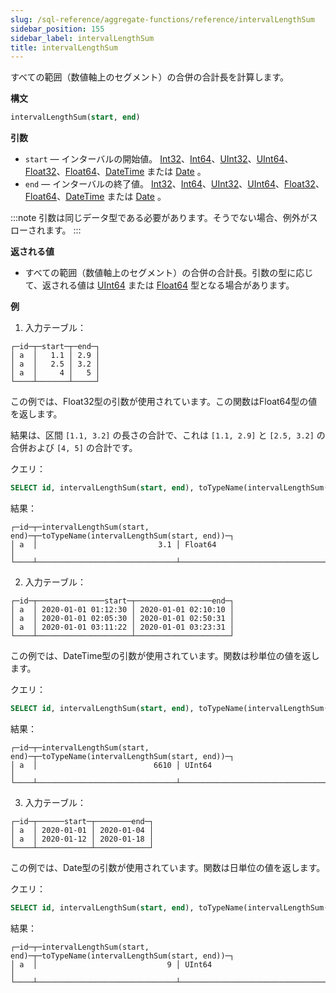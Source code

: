 ```yaml
---
slug: /sql-reference/aggregate-functions/reference/intervalLengthSum
sidebar_position: 155
sidebar_label: intervalLengthSum
title: intervalLengthSum
---
```


すべての範囲（数値軸上のセグメント）の合併の合計長を計算します。

**構文**

``` sql
intervalLengthSum(start, end)
```

**引数**

- `start` — インターバルの開始値。 [Int32](../../../sql-reference/data-types/int-uint.md#uint8-uint16-uint32-uint64-int8-int16-int32-int64)、[Int64](../../../sql-reference/data-types/int-uint.md#uint8-uint16-uint32-uint64-int8-int16-int32-int64)、[UInt32](../../../sql-reference/data-types/int-uint.md#uint8-uint16-uint32-uint64-int8-int16-int32-int64)、[UInt64](../../../sql-reference/data-types/int-uint.md#uint8-uint16-uint32-uint64-int8-int16-int32-int64)、[Float32](../../../sql-reference/data-types/float.md#float32-float64)、[Float64](../../../sql-reference/data-types/float.md#float32-float64)、[DateTime](../../../sql-reference/data-types/datetime.md#data_type-datetime) または [Date](../../../sql-reference/data-types/date.md#data_type-date) 。
- `end` — インターバルの終了値。 [Int32](../../../sql-reference/data-types/int-uint.md#uint8-uint16-uint32-uint64-int8-int16-int32-int64)、[Int64](../../../sql-reference/data-types/int-uint.md#uint8-uint16-uint32-uint64-int8-int16-int32-int64)、[UInt32](../../../sql-reference/data-types/int-uint.md#uint8-uint16-uint32-uint64-int8-int16-int32-int64)、[UInt64](../../../sql-reference/data-types/int-uint.md#uint8-uint16-uint32-uint64-int8-int16-int32-int64)、[Float32](../../../sql-reference/data-types/float.md#float32-float64)、[Float64](../../../sql-reference/data-types/float.md#float32-float64)、[DateTime](../../../sql-reference/data-types/datetime.md#data_type-datetime) または [Date](../../../sql-reference/data-types/date.md#data_type-date) 。

:::note
引数は同じデータ型である必要があります。そうでない場合、例外がスローされます。
:::

**返される値**

- すべての範囲（数値軸上のセグメント）の合併の合計長。引数の型に応じて、返される値は [UInt64](../../../sql-reference/data-types/int-uint.md#uint8-uint16-uint32-uint64-int8-int16-int32-int64) または [Float64](../../../sql-reference/data-types/float.md#float32-float64) 型となる場合があります。

**例**

1. 入力テーブル：

``` text
┌─id─┬─start─┬─end─┐
│ a  │   1.1 │ 2.9 │
│ a  │   2.5 │ 3.2 │
│ a  │     4 │   5 │
└────┴───────┴─────┘
```

この例では、Float32型の引数が使用されています。この関数はFloat64型の値を返します。

結果は、区間 `[1.1, 3.2]` の長さの合計で、これは `[1.1, 2.9]` と `[2.5, 3.2]` の合併および `[4, 5]` の合計です。

クエリ：

``` sql
SELECT id, intervalLengthSum(start, end), toTypeName(intervalLengthSum(start, end)) FROM fl_interval GROUP BY id ORDER BY id;
```

結果：

``` text
┌─id─┬─intervalLengthSum(start, end)─┬─toTypeName(intervalLengthSum(start, end))─┐
│ a  │                           3.1 │ Float64                                   │
└────┴───────────────────────────────┴───────────────────────────────────────────┘
```

2. 入力テーブル：

``` text
┌─id─┬───────────────start─┬─────────────────end─┐
│ a  │ 2020-01-01 01:12:30 │ 2020-01-01 02:10:10 │
│ a  │ 2020-01-01 02:05:30 │ 2020-01-01 02:50:31 │
│ a  │ 2020-01-01 03:11:22 │ 2020-01-01 03:23:31 │
└────┴─────────────────────┴─────────────────────┘
```

この例では、DateTime型の引数が使用されています。関数は秒単位の値を返します。

クエリ：

``` sql
SELECT id, intervalLengthSum(start, end), toTypeName(intervalLengthSum(start, end)) FROM dt_interval GROUP BY id ORDER BY id;
```

結果：

``` text
┌─id─┬─intervalLengthSum(start, end)─┬─toTypeName(intervalLengthSum(start, end))─┐
│ a  │                          6610 │ UInt64                                    │
└────┴───────────────────────────────┴───────────────────────────────────────────┘
```

3. 入力テーブル：

``` text
┌─id─┬──────start─┬────────end─┐
│ a  │ 2020-01-01 │ 2020-01-04 │
│ a  │ 2020-01-12 │ 2020-01-18 │
└────┴────────────┴────────────┘
```

この例では、Date型の引数が使用されています。関数は日単位の値を返します。

クエリ：

``` sql
SELECT id, intervalLengthSum(start, end), toTypeName(intervalLengthSum(start, end)) FROM date_interval GROUP BY id ORDER BY id;
```

結果：

``` text
┌─id─┬─intervalLengthSum(start, end)─┬─toTypeName(intervalLengthSum(start, end))─┐
│ a  │                             9 │ UInt64                                    │
└────┴───────────────────────────────┴───────────────────────────────────────────┘
```
